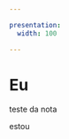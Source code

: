 ```yaml
---

presentation:
  width: 100

---
```


<!-- slide  -->
# Eu
<!-- slide  -->
teste da nota
<!-- slide vertical=true -->
estou
